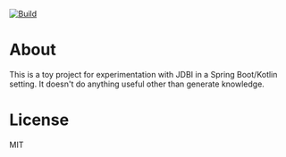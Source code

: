 [![Build](https://github.com/tucuxi/jdbi-test/actions/workflows/build.yml/badge.svg)](https://github.com/tucuxi/jdbi-test/actions/workflows/build.yml)

# About

This is a toy project for experimentation with JDBI in a Spring Boot/Kotlin
setting. It doesn't do anything useful other than generate knowledge.

# License

MIT
